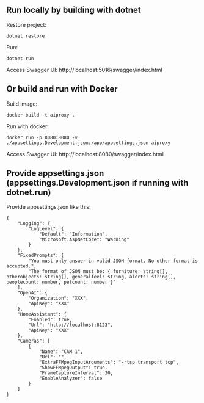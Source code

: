 ## Run locally by building with dotnet

Restore project:

    dotnet restore

Run:

    dotnet run

Access Swagger UI: http://localhost:5016/swagger/index.html

## Or build and run with Docker

Build image:

    docker build -t aiproxy .

Run with docker:

    docker run -p 8080:8080 -v ./appsettings.Development.json:/app/appsettings.json aiproxy

Access Swagger UI: http://localhost:8080/swagger/index.html

## Provide appsettings.json (appsettings.Development.json if running with dotnet.run)

Provide appsettings.json like this:

    {
        "Logging": {
            "LogLevel": {
                "Default": "Information",
                "Microsoft.AspNetCore": "Warning"
            }
        },
        "FixedPrompts": [
            "You must only answer in valid JSON format. No other format is accepted.",
            "The format of JSON must be: { furniture: string[], otherobjects: string[], generalfeel: string, alerts: string[], peoplecount: number, petcount: number }"
        ],
        "OpenAI": {
            "Organization": "XXX",
            "ApiKey": "XXX"
        },
        "HomeAssistant": {
            "Enabled": true,
            "Url": "http://localhost:8123",
            "ApiKey": "XXX"
        },
        "Cameras": [
            {
                "Name": "CAM 1",
                "Url": "",
                "ExtraFFMpegInputArguments": "-rtsp_transport tcp",
                "ShowFFMpegOutput": true,
                "FrameCaptureInterval": 30,
                "EnableAnalyzer": false
            }
        ]
    }
